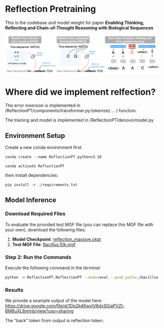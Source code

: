# Reflection Pretraining

This is the codebase and model weight for paper **Enabling Thinking, Reflecting and Chain-of-Thought Reasoning with Biological Sequences**

![reflect](./assets/fig4.png)

# Where did we implement relfection?

The error insersion is implemented in /ReflectionPT/components/transformer.py:tokenize( ... ) function. 

The training and model is implemented in /ReflectionPT/denovo/model.py
   
## Environment Setup



Create a new conda environment first:

```
conda create --name ReflectionPT python=3.10
```


```
conda activate ReflectionPT
```

then install dependencies:

```
pip install -r ./requirements.txt
```

## Model Inference

###  Download Required Files

To evaluate the provided test MGF file (you can replace this MGF file with your own), download the following files:

1. **Model Checkpoint**: [reflection_massive.ckpt](https://drive.google.com/file/d/1GyOVdIGCKueLMyAN_eyvkwMtal1P-ezH/view?usp=sharing)
2. **Test MGF File**: [Bacillus.10k.mgf](https://drive.google.com/file/d/1HqfCETZLV9ZB-byU0pqNNRXbaPbTAceT/view?usp=drive_link)




### Step 2: Run the Commands

Execute the following command in the terminal:

```bash
python -m ReflectionPT.ReflectionPT --mode=eval --peak_path=./bacillus.10k.mgf --model=./reflection_massive.ckpt
```

### Results

We provide a example output of the model here: https://drive.google.com/file/d/1Dp2k46wxlV8dxSGiaPVZt-BM8uXL6mmb/view?usp=sharing

The "back" token from output is reflection token. 




